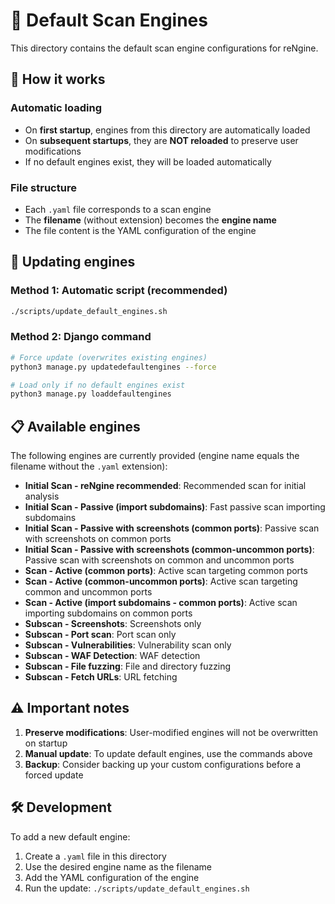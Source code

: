 # 📡 Default Scan Engines

This directory contains the default scan engine configurations for reNgine.

## 🔧 How it works

### Automatic loading
- On **first startup**, engines from this directory are automatically loaded
- On **subsequent startups**, they are **NOT reloaded** to preserve user modifications
- If no default engines exist, they will be loaded automatically

### File structure
- Each `.yaml` file corresponds to a scan engine
- The **filename** (without extension) becomes the **engine name**
- The file content is the YAML configuration of the engine

## 🔄 Updating engines

### Method 1: Automatic script (recommended)
```bash
./scripts/update_default_engines.sh
```

### Method 2: Django command
```bash
# Force update (overwrites existing engines)
python3 manage.py updatedefaultengines --force

# Load only if no default engines exist
python3 manage.py loaddefaultengines
```

## 📋 Available engines

The following engines are currently provided (engine name equals the filename without the `.yaml` extension):

- **Initial Scan - reNgine recommended**: Recommended scan for initial analysis
- **Initial Scan - Passive (import subdomains)**: Fast passive scan importing subdomains
- **Initial Scan - Passive with screenshots (common ports)**: Passive scan with screenshots on common ports
- **Initial Scan - Passive with screenshots (common-uncommon ports)**: Passive scan with screenshots on common and uncommon ports
- **Scan - Active (common ports)**: Active scan targeting common ports
- **Scan - Active (common-uncommon ports)**: Active scan targeting common and uncommon ports
- **Scan - Active (import subdomains - common ports)**: Active scan importing subdomains on common ports
- **Subscan - Screenshots**: Screenshots only
- **Subscan - Port scan**: Port scan only
- **Subscan - Vulnerabilities**: Vulnerability scan only
- **Subscan - WAF Detection**: WAF detection
- **Subscan - File fuzzing**: File and directory fuzzing
- **Subscan - Fetch URLs**: URL fetching

## ⚠️ Important notes

1. **Preserve modifications**: User-modified engines will not be overwritten on startup
2. **Manual update**: To update default engines, use the commands above
3. **Backup**: Consider backing up your custom configurations before a forced update

## 🛠️ Development

To add a new default engine:
1. Create a `.yaml` file in this directory
2. Use the desired engine name as the filename
3. Add the YAML configuration of the engine
4. Run the update: `./scripts/update_default_engines.sh` 
